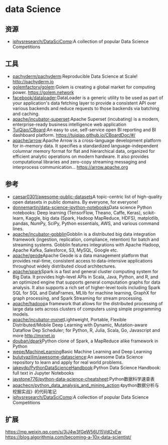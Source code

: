 # data Science

## 资源

* [iphysresearch/DataSciComp](https://github.com/iphysresearch/DataSciComp):A collection of popular Data Science Competitions

## 工具

* [pachyderm/pachyderm](https://github.com/pachyderm/pachyderm):Reproducible Data Science at Scale! http://pachyderm.io
* [golemfactory/golem](https://github.com/golemfactory/golem):Golem is creating a global market for computing power. https://golem.network
* [facebook/dataloader](https://github.com/facebook/dataloader):DataLoader is a generic utility to be used as part of your application's data fetching layer to provide a consistent API over various backends and reduce requests to those backends via batching and caching.
* [apache/incubator-superset](https://github.com/apache/incubator-superset):Apache Superset (incubating) is a modern, enterprise-ready business intelligence web application
* [TuiQiao/CBoard](https://github.com/TuiQiao/CBoard):An easy to use, self-service open BI reporting and BI dashboard platform. https://tuiqiao.github.io/CBoardDoc/#/
* [apache/arrow](https://github.com/apache/arrow):Apache Arrow is a cross-language development platform for in-memory data. It specifies a standardized language-independent columnar memory format for flat and hierarchical data, organized for efficient analytic operations on modern hardware. It also provides computational libraries and zero-copy streaming messaging and interprocess communication… https://arrow.apache.org

## 参考

* [caesar0301/awesome-public-datasets](https://github.com/caesar0301/awesome-public-datasets)A topic-centric list of high-quality open datasets in public domains. By everyone, for everyone!
* [donnemartin/data-science-ipython-notebooks](https://github.com/donnemartin/data-science-ipython-notebooks)Data science Python notebooks: Deep learning (TensorFlow, Theano, Caffe, Keras), scikit-learn, Kaggle, big data (Spark, Hadoop MapReduce, HDFS), matplotlib, pandas, NumPy, SciPy, Python essentials, AWS, and various command lines.
* [apache/incubator-gobblin](https://github.com/apache/incubator-gobblin)Gobblin is a distributed big data integration framework (ingestion, replication, compliance, retention) for batch and streaming systems. Gobblin features integrations with Apache Hadoop, Apache Kafka, Salesforce, S3, MySQL, Google etc.
* [apache/geode](https://github.com/apache/geode)Apache Geode is a data management platform that provides real-time, consistent access to data-intensive applications throughout widely distributed cloud architectures.
* [apache/spark](https://github.com/apache/spark)Spark is a fast and general cluster computing system for Big Data. It provides high-level APIs in Scala, Java, Python, and R, and an optimized engine that supports general computation graphs for data analysis. It also supports a rich set of higher-level tools including Spark SQL for SQL and DataFrames, MLlib for machine learning, GraphX for graph processing, and Spark Streaming for stream processing.
* [apache/hadoop](https://github.com/apache/hadoop)a framework that allows for the distributed processing of large data sets across clusters of computers using simple programming models.
* [apache/incubator-mxnet](https://github.com/apache/incubator-mxnet)Lightweight, Portable, Flexible Distributed/Mobile Deep Learning with Dynamic, Mutation-aware Dataflow Dep Scheduler; for Python, R, Julia, Scala, Go, Javascript and more <http://mxnet.io>
* [douban/dpark](https://github.com/douban/dpark)Python clone of Spark, a MapReduce alike framework in Python
* [wepe/MachineLearning](https://github.com/wepe/MachineLearning)Basic Machine Learning and Deep Learning
* [bulutyazilim/awesome-datascience](https://github.com/bulutyazilim/awesome-datascience):An awesome Data Science repository to learn and apply for real world problems.
* [jakevdp/PythonDataScienceHandbook](https://github.com/jakevdp/PythonDataScienceHandbook):Python Data Science Handbook: full text in Jupyter Notebooks
* [jaystone776/python-data-science-cheatsheet](https://github.com/jaystone776/python-data-science-cheatsheet):Python数据科学速查表
* [apachecn/python_data_analysis_and_mining_action](https://github.com/apachecn/python_data_analysis_and_mining_action):《python数据分析与挖掘实战》的代码笔记
* [iphysresearch/DataSciComp](https://github.com/iphysresearch/DataSciComp):A collection of popular Data Science Competitions

## 扩展

<https://mp.weixin.qq.com/s/3jJ4w3fGeW56U15Vdl2xEw>
<https://blog.algorithmia.com/becoming-a-10x-data-scientist/>
